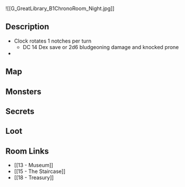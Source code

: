 ![[G_GreatLibrary_B1ChronoRoom_Night.jpg]]
## Description

* Clock rotates 1 notches per turn
	* DC 14 Dex save or 2d6 bludgeoning damage and knocked prone
* 

## Map

## Monsters

## Secrets

## Loot

## Room Links

*  [[13 - Museum]]
*  [[15 - The Staircase]]
*  [[18 - Treasury]]